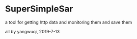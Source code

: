 # SuperSimpleSar
a tool for getting http data and monitoring them and save them

all by yangwuqi, 2019-7-13
